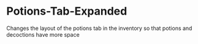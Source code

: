 # Potions-Tab-Expanded
Changes the layout of the potions tab in the inventory so that potions and decoctions have more space 

